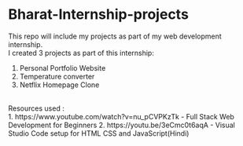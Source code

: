 # Bharat-Internship-projects
This repo will include my projects as part of my web development internship.
<br>
I created 3 projects as part of this internship:
1. Personal Portfolio Website
2. Temperature converter
3. Netflix Homepage Clone
<br>
Resources used :
<br>
1. https://www.youtube.com/watch?v=nu_pCVPKzTk - Full Stack Web Development for Beginners
2. https://youtu.be/3eCmc0t6aqA - Visual Studio Code setup for HTML CSS and JavaScript(Hindi)
